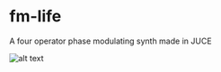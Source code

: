 # fm-life

A four operator phase modulating synth made in JUCE

![alt text](https://i.ibb.co/H40dZ9R/fm-life.png)
